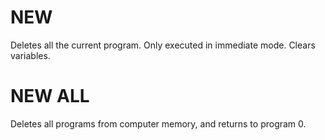 # NEW

Deletes all the current program. Only executed in immediate mode. Clears variables.

# NEW ALL

Deletes all programs from computer memory, and returns to program 0.
